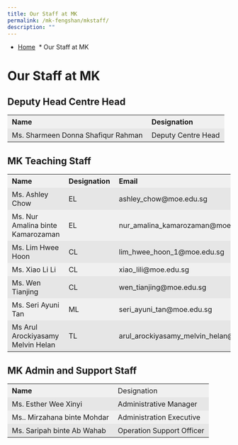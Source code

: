 ```yaml
---
title: Our Staff at MK
permalink: /mk-fengshan/mkstaff/
description: ""
---
```


*   [Home](https://fengshanpri-moe-edu-sg-admin.cwp.sg/)
 *   Our Staff at MK

Our Staff at MK
===============

Deputy Head Centre Head
-----------------------

<table style="box-sizing: inherit; border-collapse: collapse; border-spacing: 0px; width: 712.222px; max-width: 100%;"><tbody style="box-sizing: inherit;"><tr style="box-sizing: inherit; background: rgb(240, 240, 240);"><td style="box-sizing: inherit; padding: 5px 10px; border-color: transparent;"><strong style="box-sizing: inherit; font-weight: bold;">Name</strong></td><td style="box-sizing: inherit; padding: 5px 10px; border-color: transparent;"><strong style="box-sizing: inherit; font-weight: bold;">Designation</strong></td></tr><tr style="box-sizing: inherit; background: rgb(230, 230, 230);"><td style="box-sizing: inherit; padding: 5px 10px; border-color: transparent;">Ms. Sharmeen Donna Shafiqur Rahman</td><td style="box-sizing: inherit; padding: 5px 10px; border-color: transparent;">Deputy Centre Head</td></tr></tbody></table>

MK Teaching Staff
-----------------

<table style="box-sizing: inherit; border-collapse: collapse; border-spacing: 0px; width: 712.222px; max-width: 100%;"><tbody style="box-sizing: inherit;"><tr style="box-sizing: inherit; background: rgb(240, 240, 240);"><td style="box-sizing: inherit; padding: 5px 10px; border-color: transparent;"><strong style="box-sizing: inherit; font-weight: bold;">Name</strong></td><td style="box-sizing: inherit; padding: 5px 10px; border-color: transparent;"><strong style="box-sizing: inherit; font-weight: bold;">Designation</strong></td><td style="box-sizing: inherit; padding: 5px 10px; border-color: transparent;"><strong style="box-sizing: inherit; font-weight: bold;">Email</strong></td></tr><tr style="box-sizing: inherit; background: rgb(230, 230, 230);"><td style="box-sizing: inherit; padding: 5px 10px; border-color: transparent;">Ms. Ashley Chow</td><td style="box-sizing: inherit; padding: 5px 10px; border-color: transparent;">EL</td><td style="box-sizing: inherit; padding: 5px 10px; border-color: transparent;">ashley_chow@moe.edu.sg</td></tr><tr style="box-sizing: inherit; background: rgb(240, 240, 240);"><td style="box-sizing: inherit; padding: 5px 10px; border-color: transparent;">Ms. Nur Amalina binte Kamarozaman</td><td style="box-sizing: inherit; padding: 5px 10px; border-color: transparent;">EL</td><td style="box-sizing: inherit; padding: 5px 10px; border-color: transparent;">nur_amalina_kamarozaman@moe.edu.sg</td></tr><tr style="box-sizing: inherit; background: rgb(230, 230, 230);"><td style="box-sizing: inherit; padding: 5px 10px; border-color: transparent;">Ms. Lim Hwee Hoon</td><td style="box-sizing: inherit; padding: 5px 10px; border-color: transparent;">CL</td><td style="box-sizing: inherit; padding: 5px 10px; border-color: transparent;">lim_hwee_hoon_1@moe.edu.sg</td></tr><tr style="box-sizing: inherit; background: rgb(240, 240, 240);"><td style="box-sizing: inherit; padding: 5px 10px; border-color: transparent;">Ms. Xiao Li Li</td><td style="box-sizing: inherit; padding: 5px 10px; border-color: transparent;">CL</td><td style="box-sizing: inherit; padding: 5px 10px; border-color: transparent;">xiao_lili@moe.edu.sg</td></tr><tr style="box-sizing: inherit; background: rgb(230, 230, 230);"><td style="box-sizing: inherit; padding: 5px 10px; border-color: transparent;">Ms. Wen Tianjing</td><td style="box-sizing: inherit; padding: 5px 10px; border-color: transparent;">CL</td><td style="box-sizing: inherit; padding: 5px 10px; border-color: transparent;">wen_tianjing@moe.edu.sg</td></tr><tr style="box-sizing: inherit; background: rgb(240, 240, 240);"><td style="box-sizing: inherit; padding: 5px 10px; border-color: transparent;">Ms. Seri Ayuni Tan</td><td style="box-sizing: inherit; padding: 5px 10px; border-color: transparent;">ML</td><td style="box-sizing: inherit; padding: 5px 10px; border-color: transparent;">seri_ayuni_tan@moe.edu.sg</td></tr><tr style="box-sizing: inherit; background: rgb(230, 230, 230);"><td style="box-sizing: inherit; padding: 5px 10px; border-color: transparent;">Ms Arul Arockiyasamy Melvin Helan</td><td style="box-sizing: inherit; padding: 5px 10px; border-color: transparent;">TL</td><td style="box-sizing: inherit; padding: 5px 10px; border-color: transparent;">arul_arockiyasamy_melvin_helan@moe.edu.sg</td></tr></tbody></table>

MK Admin and Support Staff
--------------------------

<table style="box-sizing: inherit; border-collapse: collapse; border-spacing: 0px; width: 712.222px; max-width: 100%;"><tbody style="box-sizing: inherit;"><tr style="box-sizing: inherit; background: rgb(240, 240, 240);"><td style="box-sizing: inherit; padding: 5px 10px; border-color: transparent;"><strong style="box-sizing: inherit; font-weight: bold;">Name</strong></td><td style="box-sizing: inherit; padding: 5px 10px; border-color: transparent;">Designation</td></tr><tr style="box-sizing: inherit; background: rgb(230, 230, 230);"><td style="box-sizing: inherit; padding: 5px 10px; border-color: transparent;">Ms. Esther Wee Xinyi</td><td style="box-sizing: inherit; padding: 5px 10px; border-color: transparent;">Administrative Manager</td></tr><tr style="box-sizing: inherit; background: rgb(240, 240, 240);"><td style="box-sizing: inherit; padding: 5px 10px; border-color: transparent;">Ms.. Mirzahana binte Mohdar</td><td style="box-sizing: inherit; padding: 5px 10px; border-color: transparent;">Administration Executive</td></tr><tr style="box-sizing: inherit; background: rgb(230, 230, 230);"><td style="box-sizing: inherit; padding: 5px 10px; border-color: transparent;">Ms. Saripah binte Ab Wahab</td><td style="box-sizing: inherit; padding: 5px 10px; border-color: transparent;">Operation Support Officer</td></tr></tbody></table>